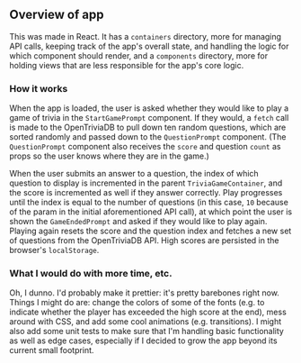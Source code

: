 ## Overview of app
This was made in React. It has a `containers` directory, more for managing API calls, keeping track of the app's overall state, and handling the logic for which component should render, and a `components` directory, more for holding views that are less responsible for the app's core logic.

### How it works
When the app is loaded, the user is asked whether they would like to play a game of trivia in the `StartGamePrompt` component. If they would, a `fetch` call is made to the OpenTriviaDB to pull down ten random questions, which are sorted randomly and passed down to the `QuestionPrompt` component. (The `QuestionPrompt` component also receives the `score` and question `count` as props so the user knows where they are in the game.)

When the user submits an answer to a question, the index of which question to display is incremented in the parent `TriviaGameContainer`, and the score is incremented as well if they answer correctly. Play progresses until the index is equal to the number of questions (in this case, `10` because of the param in the initial aforementioned API call), at which point the user is shown the `GameEndedPrompt` and asked if they would like to play again. Playing again resets the score and the question index and fetches a new set of questions from the OpenTriviaDB API. High scores are persisted in the browser's `localStorage`.

### What I would do with more time, etc.
Oh, I dunno. I'd probably make it prettier: it's pretty barebones right now. Things I might do are: change the colors of some of the fonts (e.g. to indicate whether the player has exceeded the high score at the end), mess around with CSS, and add some cool animations (e.g. transitions). I might also add some unit tests to make sure that I'm handling basic functionality as well as edge cases, especially if I decided to grow the app beyond its current small footprint.
